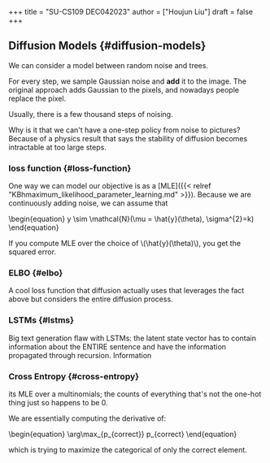 +++
title = "SU-CS109 DEC042023"
author = ["Houjun Liu"]
draft = false
+++

## Diffusion Models {#diffusion-models}

We can consider a model between random noise and trees.

For every step, we sample Gaussian noise and **add** it to the image. The original approach adds Gaussian to the pixels, and nowadays people replace the pixel.

Usually, there is a few thousand steps of noising.

Why is it that we can't have a one-step policy from noise to pictures? Because of a physics result that says the stability of diffusion becomes intractable at too large steps.


### loss function {#loss-function}

One way we can model our objective is as a [MLE]({{< relref "KBhmaximum_likelihood_parameter_learning.md" >}}). Because we are continuously adding noise, we can assume that

\begin{equation}
y \sim \mathcal{N}(\mu = \hat{y}(\theta), \sigma^{2}=k)
\end{equation}

If you compute MLE over the choice of \\(\hat{y}(\theta)\\), you get the squared error.


### ELBO {#elbo}

A cool loss function that diffusion actually uses that leverages the fact above but considers the entire diffusion process.


### LSTMs {#lstms}

Big text generation flaw with LSTMs: the latent state vector has to contain information about the ENTIRE sentence and have the information propagated through recursion. Information


### Cross Entropy {#cross-entropy}

its MLE over a multinomials; the counts of everything that's not the one-hot thing just so happens to be 0.

We are essentially computing the derivative of:

\begin{equation}
\arg\max\_{p\_{correct}} p\_{correct}
\end{equation}

which is trying to maximize the categorical of only the correct element.
